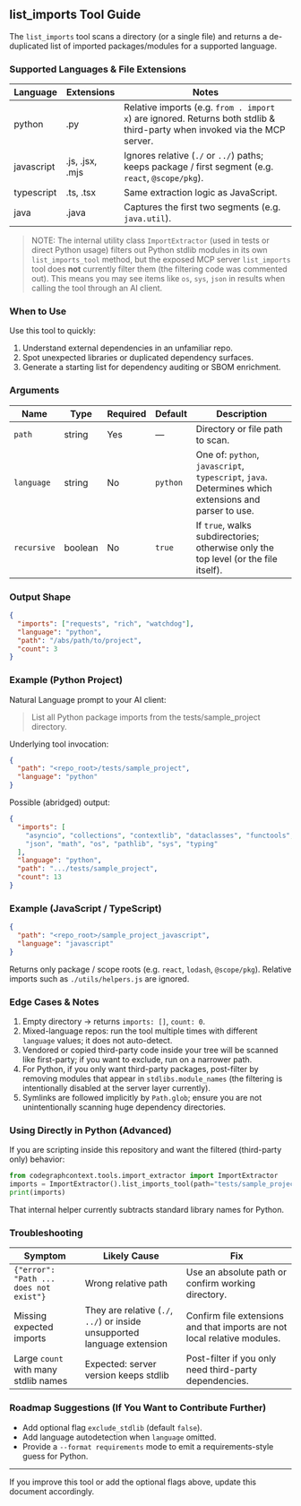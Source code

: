 ## list_imports Tool Guide

The `list_imports` tool scans a directory (or a single file) and returns a de-duplicated list of imported packages/modules for a supported language.

### Supported Languages & File Extensions
| Language    | Extensions                          | Notes |
|------------|--------------------------------------|-------|
| python      | .py                                  | Relative imports (e.g. `from . import x`) are ignored. Returns both stdlib & third-party when invoked via the MCP server. |
| javascript  | .js, .jsx, .mjs                      | Ignores relative (`./` or `../`) paths; keeps package / first segment (e.g. `react`, `@scope/pkg`). |
| typescript  | .ts, .tsx                            | Same extraction logic as JavaScript. |
| java        | .java                                | Captures the first two segments (e.g. `java.util`). |

> NOTE: The internal utility class `ImportExtractor` (used in tests or direct Python usage) filters out Python stdlib modules in its own `list_imports_tool` method, but the exposed MCP server `list_imports` tool does **not** currently filter them (the filtering code was commented out). This means you may see items like `os`, `sys`, `json` in results when calling the tool through an AI client.

### When to Use
Use this tool to quickly:
1. Understand external dependencies in an unfamiliar repo.
2. Spot unexpected libraries or duplicated dependency surfaces.
3. Generate a starting list for dependency auditing or SBOM enrichment.

### Arguments
| Name       | Type    | Required | Default  | Description |
|------------|---------|----------|----------|-------------|
| `path`     | string  | Yes      | —        | Directory or file path to scan. |
| `language` | string  | No       | `python` | One of: `python`, `javascript`, `typescript`, `java`. Determines which extensions and parser to use. |
| `recursive`| boolean | No       | `true`   | If `true`, walks subdirectories; otherwise only the top level (or the file itself). |

### Output Shape
```json
{
  "imports": ["requests", "rich", "watchdog"],
  "language": "python",
  "path": "/abs/path/to/project",
  "count": 3
}
```

### Example (Python Project)
Natural Language prompt to your AI client:
> List all Python package imports from the tests/sample_project directory.

Underlying tool invocation:
```json
{
  "path": "<repo_root>/tests/sample_project",
  "language": "python"
}
```

Possible (abridged) output:
```json
{
  "imports": [
    "asyncio", "collections", "contextlib", "dataclasses", "functools", "importlib", "itertools",
    "json", "math", "os", "pathlib", "sys", "typing"
  ],
  "language": "python",
  "path": ".../tests/sample_project",
  "count": 13
}
```

### Example (JavaScript / TypeScript)
```json
{
  "path": "<repo_root>/sample_project_javascript",
  "language": "javascript"
}
```
Returns only package / scope roots (e.g. `react`, `lodash`, `@scope/pkg`). Relative imports such as `./utils/helpers.js` are ignored.

### Edge Cases & Notes
1. Empty directory → returns `imports: []`, `count: 0`.
2. Mixed-language repos: run the tool multiple times with different `language` values; it does not auto-detect.
3. Vendored or copied third-party code inside your tree will be scanned like first-party; if you want to exclude, run on a narrower path.
4. For Python, if you only want third-party packages, post-filter by removing modules that appear in `stdlibs.module_names` (the filtering is intentionally disabled at the server layer currently).
5. Symlinks are followed implicitly by `Path.glob`; ensure you are not unintentionally scanning huge dependency directories.

### Using Directly in Python (Advanced)
If you are scripting inside this repository and want the filtered (third-party only) behavior:
```python
from codegraphcontext.tools.import_extractor import ImportExtractor
imports = ImportExtractor().list_imports_tool(path="tests/sample_project")
print(imports)
```
That internal helper currently subtracts standard library names for Python.

### Troubleshooting
| Symptom | Likely Cause | Fix |
|---------|--------------|-----|
| `{"error": "Path ... does not exist"}` | Wrong relative path | Use an absolute path or confirm working directory. |
| Missing expected imports | They are relative (`./`, `../`) or inside unsupported language extension | Confirm file extensions and that imports are not local relative modules. |
| Large `count` with many stdlib names | Expected: server version keeps stdlib | Post-filter if you only need third-party dependencies. |

### Roadmap Suggestions (If You Want to Contribute Further)
* Add optional flag `exclude_stdlib` (default `false`).
* Add language autodetection when `language` omitted.
* Provide a `--format requirements` mode to emit a requirements-style guess for Python.

---
If you improve this tool or add the optional flags above, update this document accordingly.
